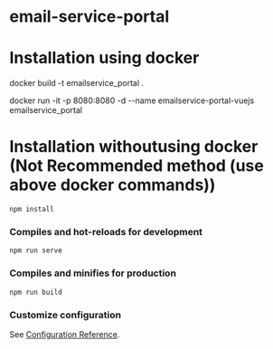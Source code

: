 # email-service-portal


# Installation using docker
docker build -t emailservice_portal .

docker run -it -p 8080:8080 -d --name emailservice-portal-vuejs emailservice_portal



# Installation withoutusing docker (Not Recommended method (use above docker commands))

```
npm install
```

### Compiles and hot-reloads for development
```
npm run serve
```

### Compiles and minifies for production
```
npm run build
```


### Customize configuration
See [Configuration Reference](https://cli.vuejs.org/config/).
